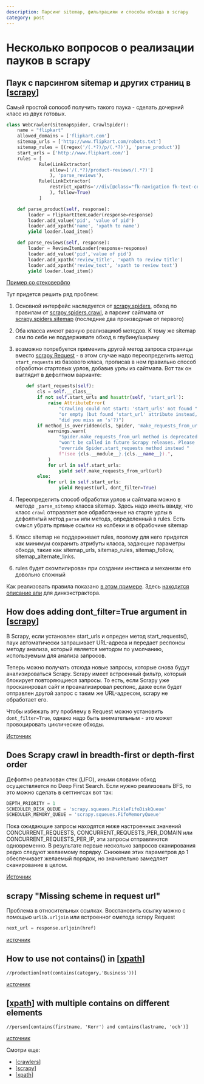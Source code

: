 ```yaml
---
description: Парсинг sitemap, фильтрацияи и способы обхода в scrapy
category: post
---
```

# Несколько вопросов о реализации пауков в scrapy

## Паук с парсингом sitemap и других страниц в [[scrapy]]

Самый простой сопособ получить такого паука - сделать дочерний класс из двух готовых.

```python
class WebCrawler(SitemapSpider, CrawlSpider):
    name = "flipkart"
    allowed_domains = ['flipkart.com']
    sitemap_urls = ['http://www.flipkart.com/robots.txt']
    sitemap_rules = [(regex('/(.*?)/p/(.*?)'), 'parse_product')]
    start_urls = ['http://www.flipkart.com/']
    rules = [
            Rule(LinkExtractor(
                allow=['/(.*?)/product-reviews/(.*?)']
                ), 'parse_reviews'),
            Rule(LinkExtractor(
                restrict_xpaths='//div[@class="fk-navigation fk-text-center tmargin10"]'
                ), follow=True)
            ]

    def parse_product(self, response):
        loader = FlipkartItemLoader(response=response)
        loader.add_value('pid', 'value of pid')
        loader.add_xpath('name', 'xpath to name')
        yield loader.load_item()

    def parse_reviews(self, response):
        loader = ReviewItemLoader(response=response)
        loader.add_value('pid','value of pid')
        loader.add_xpath('review_title', 'xpath to review title')
        loader.add_xpath('review_text', 'xpath to review text')
        yield loader.load_item()
```

[Пример со стековерфло](https://stackoverflow.com/questions/28797762/multiple-inheritance-in-scrapy-spiders)

Тут придется решить ряд проблем:

1. Основной интерфейс наследуется от [scrapy.spiders](https://docs.scrapy.org/en/latest/_modules/scrapy/spiders.html#Spider), обход по правилам от [scrapy.spiders.crawl](https://docs.scrapy.org/en/latest/_modules/scrapy/spiders/crawl.html#CrawlSpider), а парсинг сайтмапа от [scrapy.spiders.sitemap](https://docs.scrapy.org/en/latest/_modules/scrapy/spiders/sitemap.html#SitemapSpider) (последние два производные от первого)
2. Оба класса имеют разную реализациюб методов. К тому же sitemap сам по себе не поддерживате обход в глубину/ширину
3. возможно потребуется применить другой метод запроса страницы вместо [scrapy Request](https://docs.scrapy.org/en/latest/topics/request-response.html) - в этом случае надо переопределить метод `start_requests` из базового класа, прописав в нем правильно способ обработки стартовых урлов, добавив урлы из сайтмапа. Вот так он выглядит в дефолтном варианте:

    ```python
        def start_requests(self):
            cls = self.__class__
            if not self.start_urls and hasattr(self, 'start_url'):
                raise AttributeError(
                    "Crawling could not start: 'start_urls' not found "
                    "or empty (but found 'start_url' attribute instead, "
                    "did you miss an 's'?)")
            if method_is_overridden(cls, Spider, 'make_requests_from_url'):
                warnings.warn(
                    "Spider.make_requests_from_url method is deprecated; it "
                    "won't be called in future Scrapy releases. Please "
                    "override Spider.start_requests method instead "
                    f"(see {cls.__module__}.{cls.__name__}).",
                )
                for url in self.start_urls:
                    yield self.make_requests_from_url(url)
            else:
                for url in self.start_urls:
                    yield Request(url, dont_filter=True)
    ```

4. Переопределить способ обработки урлов и сайтмапа можно в методе `_parse_sitemap` класса sitemap. Здесь надо иметь ввиду, что класс `crawl` отправляет все обработанные на старте урлы в дефолтнгый метод `parse` или методs, определенный в rules. Есть смысл убрать прямые ссылки на колбеки и в обрабочике sitemap
5. Класс sitemap не поддерживает rules, поэтому для него придется как минимум сохранить атрибуты класса, задающие параметры обхода, такие как sitemap_urls, sitemap_rules, sitemap_follow, sitemap_alternate_links.
6. rules будет скомпилирован при создании инстанса и механизм его довольно сложный

Как реализовать правила показано [в этом примере](https://docs.scrapy.org/en/latest/topics/spiders.html#crawlspider-example). Здесь [находится описание апи](https://docs.scrapy.org/en/latest/topics/link-extractors.html?highlight=LinkExtractor#scrapy.linkextractors.lxmlhtml.LxmlLinkExtractor) для динкэкстрактора.

## How does adding dont_filter=True argument in [[scrapy]]

В Scrapy, если установлен start_urls и опреден метод start_requests(), паук автоматически запрашивает URL-адреса и передает респонсы методу анализа, который является методом по умолчанию, используемым для анализа запросов.

Теперь можно получать отсюда новые запросы, которые снова будут анализироваться Scrapy. Scrapy имеет встроенный фильтр, который блокирует повторяющиеся запросы. То есть, если Scrapy уже просканировал сайт и проанализировал респонс, даже если будет отправлен другой запрос с таким же URL-адресом, scrapy не обработает его.

Чтобы избежать эту проблему в Request можно установить `dont_filter=True`, однако надо быть внимательным - это может провоцировать циклические обходы.

[Источник](https://stackoverflow.com/questions/38951878/how-does-adding-dont-filter-true-argument-in-scrapy-request-make-my-parsing-meth)

## Does Scrapy crawl in breadth-first or depth-first order

Дефолтно реализован стек (LIFO), иными словами обход осуществляется по Deep First Search. Если нужно реализовать BFS, то это можно сделать в сеттингсах вот так:

```python
DEPTH_PRIORITY = 1
SCHEDULER_DISK_QUEUE = 'scrapy.squeues.PickleFifoDiskQueue'
SCHEDULER_MEMORY_QUEUE = 'scrapy.squeues.FifoMemoryQueue'
```

Пока ожидающие запросы находятся ниже настроенных значений CONCURRENT_REQUESTS, CONCURRENT_REQUESTS_PER_DOMAIN или CONCURRENT_REQUESTS_PER_IP, эти запросы отправляются одновременно. В результате первые несколько запросов сканирования редко следуют желаемому порядку. Снижение этих параметров до 1 обеспечивает желаемый порядок, но значительно замедляет сканирование в целом.

[Источник](https://doc.scrapy.org/en/latest/faq.html#does-scrapy-crawl-in-breadth-first-or-depth-first-order)

## scrapy "Missing scheme in request url"

Проблема в относительных ссылках. Восстановить ссылку можно с помощью `urlib.urljoin` или встроенног ометода scrapy Request

```python
next_url = response.urljoin(href)
```

[источник](https://stackoverflow.com/a/34979757/15966204)

## How to use not contains() in [[xpath]]

```shell
//production[not(contains(category,'Business'))]
```

[источник](https://stackoverflow.com/questions/11024080/how-to-use-not-contains-in-xpath)

## [[xpath]] with multiple contains on different elements

```shell
//person[contains(firstname, 'Kerr') and contains(lastname, 'och')]
```

[источник](https://stackoverflow.com/questions/18547410/xpath-with-multiple-contains-on-different-elements/18547533)

Смотри еще:

- [[crawlers]]
- [[scrapy]]
- [[xpath]]

[//begin]: # "Autogenerated link references for markdown compatibility"
[scrapy]: ../notes/scrapy "Scrapy"
[xpath]: ../notes/xpath "XPath в scrapy"
[crawlers]: ../lists/crawlers "Crawlers"
[//end]: # "Autogenerated link references"
[//begin]: # "Autogenerated link references for markdown compatibility"
[scrapy]: ../notes/scrapy "Scrapy"
[scrapy]: ../notes/scrapy "Scrapy"
[xpath]: ../notes/xpath "XPath в scrapy"
[xpath]: ../notes/xpath "XPath в scrapy"
[crawlers]: ../lists/crawlers "Crawlers"
[scrapy]: ../notes/scrapy "Scrapy"
[xpath]: ../notes/xpath "XPath в scrapy"
[//end]: # "Autogenerated link references"